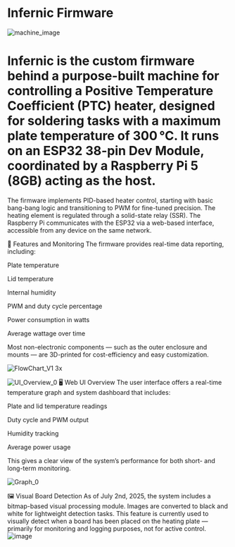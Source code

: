 # Infernic Firmware

![machine_image](https://github.com/user-attachments/assets/b3163748-d6a7-42bf-ac57-e4a549a5c4b1)

# Infernic is the custom firmware behind a purpose-built machine for controlling a Positive Temperature Coefficient (PTC) heater, designed for soldering tasks with a maximum plate temperature of 300 °C. It runs on an ESP32 38-pin Dev Module, coordinated by a Raspberry Pi 5 (8GB) acting as the host.

The firmware implements PID-based heater control, starting with basic bang-bang logic and transitioning to PWM for fine-tuned precision. The heating element is regulated through a solid-state relay (SSR). The Raspberry Pi communicates with the ESP32 via a web-based interface, accessible from any device on the same network.

📡 Features and Monitoring
The firmware provides real-time data reporting, including:

Plate temperature

Lid temperature

Internal humidity

PWM and duty cycle percentage

Power consumption in watts

Average wattage over time

Most non-electronic components — such as the outer enclosure and mounts — are 3D-printed for cost-efficiency and easy customization.


![FlowChart_V1 3x](https://github.com/user-attachments/assets/415bfda5-ac8e-42dd-b127-61244782f7c8)



![UI_Overview_0](https://github.com/user-attachments/assets/e27dff51-dc92-4ef9-83ca-542a02f88137)
🖥️ Web UI Overview
The user interface offers a real-time temperature graph and system dashboard that includes:

Plate and lid temperature readings

Duty cycle and PWM output

Humidity tracking

Average power usage

This gives a clear view of the system’s performance for both short- and long-term monitoring.

![Graph_0](https://github.com/user-attachments/assets/2a2af5fd-e34a-47b4-8e9b-3e688015c1dc)

🖼️ Visual Board Detection
As of July 2nd, 2025, the system includes a bitmap-based visual processing module. Images are converted to black and white for lightweight detection tasks. This feature is currently used to visually detect when a board has been placed on the heating plate — primarily for monitoring and logging purposes, not for active control.
![image](https://github.com/user-attachments/assets/7553fddc-2176-4e5e-a4dc-e63f74dac3bf)
